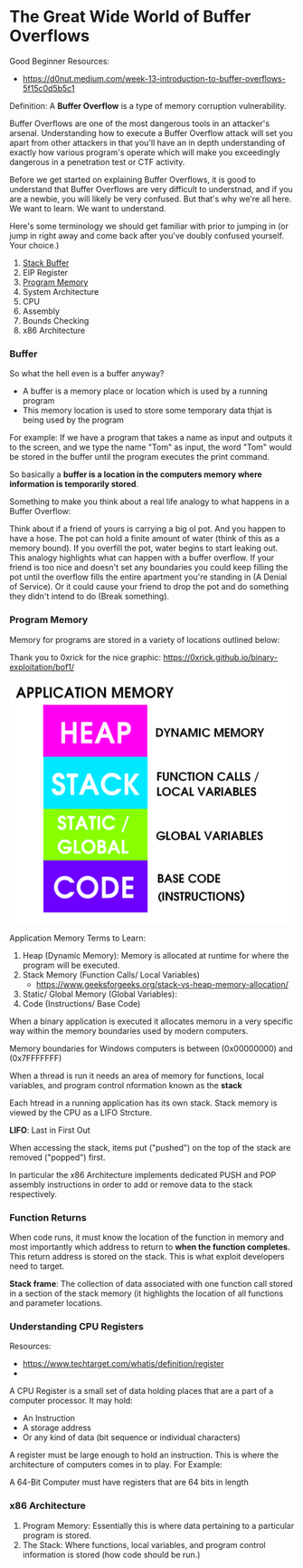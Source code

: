 # The Great Wide World of Buffer Overflows

Good Beginner Resources:
- https://d0nut.medium.com/week-13-introduction-to-buffer-overflows-5f15c0d5b5c1


Definition: A **Buffer Overflow** is a type of memory corruption vulnerability. 

Buffer Overflows are one of the most dangerous tools in an attacker's arsenal. Understanding how to execute a Buffer Overflow attack will set you apart from other attackers in that you'll have an in depth understanding of exactly how various program's operate which will make you exceedingly dangerous in a penetration test or CTF activity. 

Before we get started on explaining Buffer Overflows, it is good to understand that Buffer Overflows are very difficult to understnad, and if you are a newbie, you will likely be very confused. But that's why we're all here. We want to learn. We want to understand. 

Here's some terminology we should get familiar with prior to jumping in (or jump in right away and come back after you've doubly confused yourself. Your choice.)

1. [Stack Buffer](#buffer)
2. EIP Register
3. [Program Memory](#program-memory)
4. System Architecture
5. CPU
6. Assembly
7. Bounds Checking
8. x86 Architecture

### Buffer
So what the hell even is a buffer anyway?
- A buffer is a memory place or location which is used by a running program
- This memory location is used to store some temporary data thjat is being used by the program
 
For example:
If we have a program that takes a name as input and outputs it to the screen, and we type the name "Tom" as input, the word "Tom" would be stored in the buffer until the program executes the print command. 

So basically a **buffer is a location in the computers memory where information is temporarily stored**. 

Something to make you think about a real life analogy to what happens in a Buffer Overflow: 
 
Think about if a friend of yours is carrying a big ol pot. And you happen to have a hose. The pot can hold a finite amount of water (think of this as a memory bound). If you overfill the pot, water begins to start leaking out. This analogy highlights what can happen with a buffer overflow. If your friend is too nice and doesn't set any boundaries you could keep filling the pot until the overflow fills the entire apartment you're standing in (A Denial of Service). Or it could cause your friend to drop the pot and do something they didn't intend to do (Break something).

### Program Memory

Memory for programs are stored in a variety of locations outlined below: 

Thank you to 0xrick for the nice graphic: https://0xrick.github.io/binary-exploitation/bof1/

![program-mem](program-memory.PNG)


Application Memory Terms to Learn:

1. Heap (Dynamic Memory): Memory is allocated at runtime for where the program will be executed.
2. Stack Memory (Function Calls/ Local Variables)
    - https://www.geeksforgeeks.org/stack-vs-heap-memory-allocation/
3. Static/ Global Memory (Global Variables): 
4. Code (Instructions/ Base Code)

When a binary application is executed it allocates memoru in a very specific way within the memory boundaries used by modern computers. 

Memory boundaries for Windows computers is between (0x00000000) and (0x7FFFFFFF)

When a thread is run it needs an area of memory for functions, local variables, and program control nformation known as the **stack**

Each htread in a running application has its own stack. Stack memory is viewed by the CPU as a LIFO Strcture. 

**LIFO**: Last in First Out

When accessing the stack, items put ("pushed") on the top of the stack are removed ("popped") first. 

In particular the x86 Architecture implements dedicated PUSH and POP assembly instructions in order to add or remove data to the stack respectively.

### Function Returns

When code runs, it must know the location of the function in memory and most importantly which address to return to **when the function completes.** This return address is stored on the stack. This is what exploit developers need to target. 

**Stack frame**: The collection of data associated with one function call stored in a section of the stack memory (it highlights the location of all functions and parameter locations. 


### Understanding CPU Registers

Resources: 
 - https://www.techtarget.com/whatis/definition/register
 - 
A CPU Register is a small set of data holding places that are a part of a computer processor. It may hold:
- An Instruction
- A storage address
- Or any kind of data (bit sequence or individual characters)

A register must be large enough to hold an instruction. This is where the architecture of computers comes in to play. For Example:

A 64-Bit Computer must have registers that are 64 bits in length

### x86 Architecture

1. Program Memory: Essentially this is where data pertaining to a particular program is stored. 
2. The Stack: Where functions, local variables, and program control information is stored (how code should be run.)



